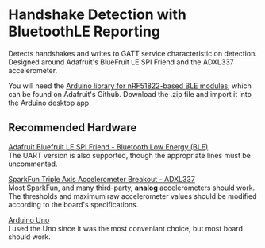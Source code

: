 # Handshake Detection with BluetoothLE Reporting
Detects handshakes and writes to GATT service characteristic on detection. Designed around Adafruit's BlueFruit LE SPI Friend and the ADXL337 accelerometer.

You will need the [Arduino library for nRF51822-based BLE modules](https://github.com/adafruit/Adafruit_BluefruitLE_nRF51), which can be found on Adafruit's Github. Download the .zip file and import it into the Arduino desktop app.

## Recommended Hardware

[Adafruit Bluefruit LE SPI Friend - Bluetooth Low Energy (BLE)](https://www.adafruit.com/products/2633)  
The UART version is also supported, though the appropriate lines must be uncommented.

[SparkFun Triple Axis Accelerometer Breakout - ADXL337](https://www.sparkfun.com/products/12786)  
Most SparkFun, and many third-party, **analog** accelerometers should work. The thresholds and maximum raw accelerometer values should be modified according to the board's specifications.

[Arduino Uno](https://www.arduino.cc/en/Main/ArduinoBoardUno)  
I used the Uno since it was the most conveniant choice, but most board should work.

